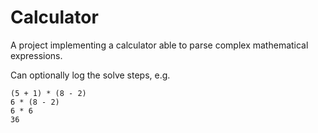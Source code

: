 # Calculator

A project implementing a calculator able to parse complex mathematical expressions.

Can optionally log the solve steps, e.g.

```
(5 + 1) * (8 - 2)
6 * (8 - 2)
6 * 6
36
```